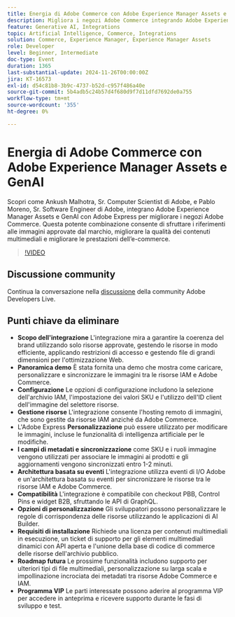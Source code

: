 ```yaml
---
title: Energia di Adobe Commerce con Adobe Experience Manager Assets e GenAI
description: Migliora i negozi Adobe Commerce integrando Adobe Experience Manager Assets e GenAI con Adobe Express per sfruttare i riferimenti di immagine approvati per il brand, migliorare la qualità dei contenuti multimediali e migliorare le prestazioni dell’e-commerce.
feature: Generative AI, Integrations
topic: Artificial Intelligence, Commerce, Integrations
solution: Commerce, Experience Manager, Experience Manager Assets
role: Developer
level: Beginner, Intermediate
doc-type: Event
duration: 1365
last-substantial-update: 2024-11-26T00:00:00Z
jira: KT-16573
exl-id: d54c81b8-3b9c-4737-b52d-c957f486a40e
source-git-commit: 5b4adb5c24b57d4f680d9f7d11dfd7692de0a755
workflow-type: tm+mt
source-wordcount: '355'
ht-degree: 0%

---
```


# Energia di Adobe Commerce con Adobe Experience Manager Assets e GenAI

Scopri come Ankush Malhotra, Sr. Computer Scientist di Adobe, e Pablo Moreno, Sr. Software Engineer di Adobe, integrano Adobe Experience Manager Assets e GenAI con Adobe Express per migliorare i negozi Adobe Commerce. Questa potente combinazione consente di sfruttare i riferimenti alle immagini approvate dal marchio, migliorare la qualità dei contenuti multimediali e migliorare le prestazioni dell’e-commerce.

>[!VIDEO](https://video.tv.adobe.com/v/3440557/?learn=on&enablevpops&captions=ita)

## Discussione community

Continua la conversazione nella [discussione](https://adobe.ly/40CS6CP) della community Adobe Developers Live.

## Punti chiave da eliminare

* **Scopo dell&#39;integrazione** L&#39;integrazione mira a garantire la coerenza del brand utilizzando solo risorse approvate, gestendo le risorse in modo efficiente, applicando restrizioni di accesso e gestendo file di grandi dimensioni per l&#39;ottimizzazione Web.
* **Panoramica demo** È stata fornita una demo che mostra come caricare, personalizzare e sincronizzare le immagini tra le risorse IAM e Adobe Commerce.
* **Configurazione** Le opzioni di configurazione includono la selezione dell&#39;archivio IAM, l&#39;impostazione dei valori SKU e l&#39;utilizzo dell&#39;ID client dell&#39;immagine del selettore risorse.
* **Gestione risorse** L&#39;integrazione consente l&#39;hosting remoto di immagini, che sono gestite da risorse IAM anziché da Adobe Commerce.
* L&#39;Adobe Express **Personalizzazione** può essere utilizzato per modificare le immagini, incluse le funzionalità di intelligenza artificiale per le modifiche.
* **I campi di metadati e sincronizzazione** come SKU e i ruoli immagine vengono utilizzati per associare le immagini ai prodotti e gli aggiornamenti vengono sincronizzati entro 1-2 minuti.
* **Architettura basata su eventi** L&#39;integrazione utilizza eventi di I/O Adobe e un&#39;architettura basata su eventi per sincronizzare le risorse tra le risorse IAM e Adobe Commerce.
* **Compatibilità** L&#39;integrazione è compatibile con checkout PBB, Control Pins e widget B2B, sfruttando le API di GraphQL.
* **Opzioni di personalizzazione** Gli sviluppatori possono personalizzare le regole di corrispondenza delle risorse utilizzando le applicazioni di AI Builder.
* **Requisiti di installazione** Richiede una licenza per contenuti multimediali in esecuzione, un ticket di supporto per gli elementi multimediali dinamici con API aperta e l&#39;unione della base di codice di commerce delle risorse dell&#39;archivio pubblico.
* **Roadmap futura** Le prossime funzionalità includono supporto per ulteriori tipi di file multimediali, personalizzazione su larga scala e impollinazione incrociata dei metadati tra risorse Adobe Commerce e IAM.
* **Programma VIP** Le parti interessate possono aderire al programma VIP per accedere in anteprima e ricevere supporto durante le fasi di sviluppo e test.
